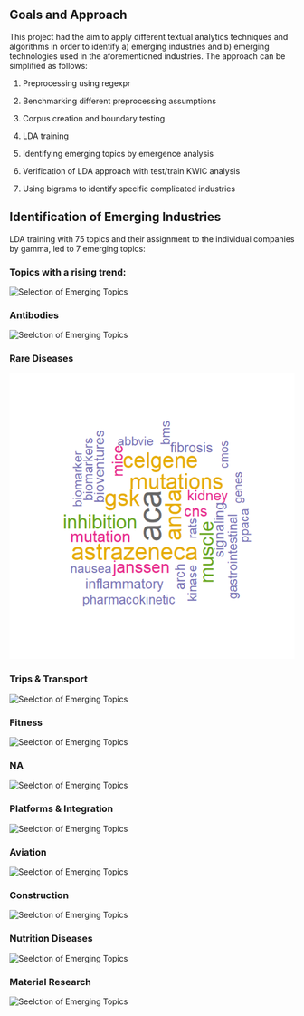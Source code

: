 Goals and Approach
------------------

This project had the aim to apply different textual analytics techniques
and algorithms in order to identify a) emerging industries and b)
emerging technologies used in the aforementioned industries. The
approach can be simplified as follows:

1.  Preprocessing using regexpr

2.  Benchmarking different preprocessing assumptions

3.  Corpus creation and boundary testing

4.  LDA training

5.  Identifying emerging topics by emergence analysis

6.  Verification of LDA approach with test/train KWIC analysis

7.  Using bigrams to identify specific complicated industries

Identification of Emerging Industries
-------------------------------------

LDA training with 75 topics and their assignment to the individual
companies by gamma, led to 7 emerging topics:

### Topics with a rising trend:
![Selection of Emerging
Topics](readme_files/figure-markdown_github/emerging%20plots-1.png)

### Antibodies
![Seelction of Emerging
Topics](readme_files/figure-markdown_github/topic%20wordcloud%20selection-1.png)

### Rare Diseases
![Seelction of Emerging Topics](readme_files/figure-markdown_github/topic%20wordcloud%20selection-2.png)

### Trips & Transport
![Seelction
of Emerging
Topics](readme_files/figure-markdown_github/topic%20wordcloud%20selection-3.png)

### Fitness
![Seelction
of Emerging
Topics](readme_files/figure-markdown_github/topic%20wordcloud%20selection-4.png)

### NA
![Seelction
of Emerging
Topics](readme_files/figure-markdown_github/topic%20wordcloud%20selection-5.png)

### Platforms & Integration
![Seelction
of Emerging
Topics](readme_files/figure-markdown_github/topic%20wordcloud%20selection-6.png)

### Aviation
![Seelction
of Emerging
Topics](readme_files/figure-markdown_github/topic%20wordcloud%20selection-7.png)

### Construction
![Seelction
of Emerging
Topics](readme_files/figure-markdown_github/topic%20wordcloud%20selection-8.png)

### Nutrition Diseases
![Seelction
of Emerging
Topics](readme_files/figure-markdown_github/topic%20wordcloud%20selection-9.png)

### Material Research
![Seelction
of Emerging
Topics](readme_files/figure-markdown_github/topic%20wordcloud%20selection-10.png)
